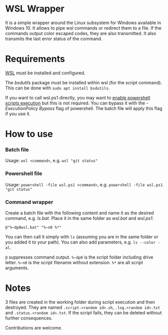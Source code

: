 WSL Wrapper
===========
It is a simple wrapper around the Linux subsystem for Windows available in Windows 10.
It allows to pipe wsl commands or redirect them to a file. If the commands output color escaped codes, they are also transmitted. It also transmits the last error status of the command.

Requirements
============
[WSL](https://msdn.microsoft.com/commandline/wsl/about) must be installed and configured.

The *bsdutils* package must be installed within wsl (for the *script* command). This can be done with
`sudo apt install bsdutils`.

If you want to call wsl.ps1 directly, you may want to [enable powershell scripts execution](https://technet.microsoft.com/en-us/library/ee176961.aspx) but this is not required. You can bypass it with the *-ExecutionPolicy Bypass* flag of powershell. The batch file will apply this flag if you use it.

How to use
==========
### Batch file
Usage: `wsl <command>`, e.g. `wsl "git status"`

### Powershell file
Usage: `powershell -file wsl.ps1 <command>`, e.g. `powershell -file wsl.ps1 "git status"`

### Command wrapper
Create a batch file with the following content and name it as the desired command, e.g. *ls.bat*. Place it in the same folder as *wsl.bat* and *wsl.ps1*.
``` batch
@"%~dp0wsl.bat" "%~n0 %*"
```
You can then call it simply with `ls` (assuming you are in the same folder or you added it to your path). You can also add parameters, e.g. `ls --color -al`.

`@` suppresses command output. `%~dp0` is the script folder including drive letter. `%~n0` is the script filename without extension. `%*` are all script arguments.

Notes
=====
3 files are created in the working folder during script execution and then destroyed. 
They are named `.script.<random id>.sh`, `.log.<random id>.txt` and `.status.<random id>.txt`. If the script fails, they can be deleted without further consequences.

Contributions are welcome.
